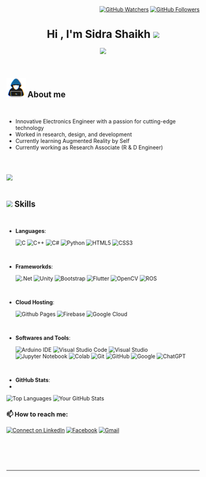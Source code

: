 <div align='right'>
	
[![GitHub Watchers](https://img.shields.io/github/watchers/SidraShaikh-2/SidraShaikh-2.svg)](https://github.com/SidraShaikh-2/SidraShaikh-2/watchers)
[![GitHub Followers](https://img.shields.io/github/followers/SidraShaikh-2?label=Follow)](https://github.com/SidraShaikh-2)

</div>



<h1 align="center"><b>Hi , I'm Sidra Shaikh </b><img src="https://media.giphy.com/media/hvRJCLFzcasrR4ia7z/giphy.gif" width="35"></h1>
<!--  -->
<p align="center">
  <a href="https://github.com/DenverCoder1/readme-typing-svg"><img src="https://readme-typing-svg.herokuapp.com?font=Time+New+Roman&color=cyan&size=25&center=true&vCenter=true&width=600&height=100&lines=Assalamu+O+Alaikum+Warahmatullah..&hearts;++;I+am+a+Researcher,;Electronics+Engineer,;Active+Learner,;Passionate+individual"></a>
</p>


<br>



	
## <picture><img src = "https://github.com/0xAbdulKhalid/0xAbdulKhalid/raw/main/assets/mdImages/about_me.gif" width = 50px></picture> **About me**
<!---
  <picture> <img align="right" src="https://github.com/0xAbdulKhalid/0xAbdulKhalid/raw/main/assets/mdImages/Right_Side.gif" width = 250px></picture> 
--->
<br>

- Innovative Electronics Engineer with a passion for cutting-edge technology
- Worked in research, design, and development
- Currently learning Augmented Reality by Self
- Currently working as Research Associate (R & D Engineer)

<br><br>

<img src="https://user-images.githubusercontent.com/73097560/115834477-dbab4500-a447-11eb-908a-139a6edaec5c.gif"><br><br>

## <img src="https://media2.giphy.com/media/QssGEmpkyEOhBCb7e1/giphy.gif?cid=ecf05e47a0n3gi1bfqntqmob8g9aid1oyj2wr3ds3mg700bl&rid=giphy.gif" width ="25"><b> Skills</b>
<br>

<p align="center">

- **Languages**:
    
    ![C](https://img.shields.io/badge/C%20-%232370ED.svg?style=for-the-badge&logo=c&logoColor=white)
    ![C++](https://img.shields.io/badge/C++%20-%2300599C.svg?style=for-the-badge&logo=c%2B%2B&logoColor=white)
    ![C#](https://img.shields.io/badge/c%23%20-%23239120.svg?&style=for-the-badge&logo=c-sharp&logoColor=white)
    ![Python](https://img.shields.io/badge/Python%20-%2314354C.svg?style=for-the-badge&logo=python&logoColor=white)
    ![HTML5](https://img.shields.io/badge/html5%20-%23E34F26.svg?&style=for-the-badge&logo=html5&logoColor=white)
    ![CSS3](https://img.shields.io/badge/css3%20-%231572B6.svg?&style=for-the-badge&logo=css3&logoColor=white)
  


<br>   
    
- **Frameworkds**:

  ![.Net](https://img.shields.io/badge/.NET-5C2D91?style=for-the-badge&logo=.net&logoColor=white)
  ![Unity](https://img.shields.io/badge/unity-%23000000.svg?style=for-the-badge&logo=unity&logoColor=white)
  ![Bootstrap](https://img.shields.io/badge/bootstrap-%238511FA.svg?style=for-the-badge&logo=bootstrap&logoColor=white)
  ![Flutter](https://img.shields.io/badge/Flutter-%2302569B.svg?style=for-the-badge&logo=Flutter&logoColor=white)
  ![OpenCV](https://img.shields.io/badge/opencv-%23white.svg?style=for-the-badge&logo=opencv&logoColor=white)
  ![ROS](https://img.shields.io/badge/ros-%230A0FF9.svg?style=for-the-badge&logo=ros&logoColor=white)

<br>

- **Cloud Hosting**:

    ![Github Pages](https://img.shields.io/badge/GitHub%20Pages-%23327FC7.svg?style=for-the-badge&logo=github&logoColor=white)
    ![Firebase](https://img.shields.io/badge/Firebase-039BE5?style=for-the-badge&logo=Firebase&logoColor=white)
    ![Google Cloud](https://img.shields.io/badge/GoogleCloud-%234285F4.svg?style=for-the-badge&logo=google-cloud&logoColor=white)
    
<br>

- **Softwares and Tools**:

    ![Arduino IDE](https://img.shields.io/badge/Arduino_IDE-00979D?style=for-the-badge&logo=arduino&logoColor=white)
    ![Visual Studio Code](https://img.shields.io/badge/Visual%20Studio%20Code-0078d7.svg?style=for-the-badge&logo=visual-studio-code&logoColor=white)
    ![Visual Studio](https://img.shields.io/badge/Visual%20Studio-5C2D91.svg?style=for-the-badge&logo=visual-studio&logoColor=white)
    ![Jupyter Notebook](https://img.shields.io/badge/jupyter-%23FA0F00.svg?style=for-the-badge&logo=jupyter&logoColor=white)
    ![Colab](https://img.shields.io/badge/Colab-F9AB00?style=for-the-badge&logo=googlecolab&color=525252)
    ![Git](https://img.shields.io/badge/git-%23F05033.svg?style=for-the-badge&logo=git&logoColor=white)
    ![GitHub](https://img.shields.io/badge/github-%23121011.svg?style=for-the-badge&logo=github&logoColor=white)
    ![Google](https://img.shields.io/badge/google-%234285F4.svg?style=for-the-badge&logo=google&logoColor=white)
    ![ChatGPT](https://img.shields.io/badge/chatGPT-74aa9c?style=for-the-badge&logo=openai&logoColor=white)
    

<br>

- **GitHub Stats**:
- 
 ![Top Languages](https://github-readme-stats.vercel.app/api/top-langs/?username=SidraShaikh-2&theme=blue-green) 
 ![Your GitHub Stats](https://github-readme-stats.vercel.app/api?username=SidraShaikh-2&theme=blue-green)


<!---
<div align='center'>

## <b>السَّلاَمُ عَلَيْكُمْ وَرَحْمَةُ اللهِ وَبَرَكَاتُهُ...✨</b>

</div>
--->
### 📫 How to reach me: 
[![Connect on LinkedIn](https://img.shields.io/badge/LinkedIn-0077B5?style=for-the-badge&logo=linkedin&logoColor=white)](https://www.linkedin.com/in/sidrashaikh015/) 
[![Facebook](https://img.shields.io/badge/Facebook-1877F2?style=for-the-badge&logo=facebook&logoColor=white)](https://www.facebook.com/sid.shaikh.7)
[![Gmail](https://img.shields.io/badge/Gmail-D14836?style=for-the-badge&logo=gmail&logoColor=white)](mailto:sidrashaikh.str@gmail.com)


<br>
<br>
<br>
<br>

---

<br>

